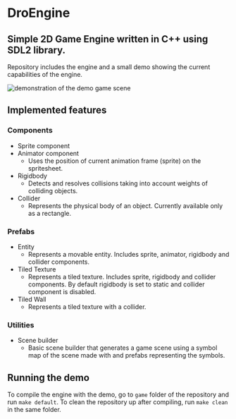 # DroEngine

## Simple 2D Game Engine written in C++ using SDL2 library.

Repository includes the engine and a small demo showing the current capabilities of the engine.

![demonstration of the demo game scene](demo.gif)

## Implemented features

### Components
- Sprite component
- Animator component
  - Uses the position of current animation frame (sprite) on the spritesheet.
- Rigidbody
  - Detects and resolves collisions taking into account weights of colliding objects.
- Collider
  - Represents the physical body of an object. Currently available only as a rectangle.

### Prefabs
- Entity
  - Represents a movable entity. Includes sprite, animator, rigidbody and collider components.
- Tiled Texture
  - Represents a tiled texture. Includes sprite, rigidbody and collider components. By default rigidbody is set to static and collider component is disabled.
- Tiled Wall
  - Represents a tiled texture with a collider.

### Utilities
- Scene builder
  - Basic scene builder that generates a game scene using a symbol map of the scene made with and prefabs representing the symbols.

## Running the demo
To compile the engine with the demo, go to `game` folder of the repository and run `make default`. To clean the repository up after compiling, run `make clean` in the same folder.